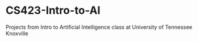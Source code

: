# CS423-Intro-to-AI
Projects from Intro to Artificial Intelligence class at University of Tennessee Knoxville
